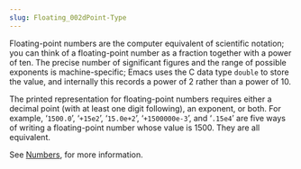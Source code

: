 ```yaml
---
slug: Floating_002dPoint-Type
---
```


Floating-point numbers are the computer equivalent of scientific notation; you can think of a floating-point number as a fraction together with a power of ten. The precise number of significant figures and the range of possible exponents is machine-specific; Emacs uses the C data type `double` to store the value, and internally this records a power of 2 rather than a power of 10.

The printed representation for floating-point numbers requires either a decimal point (with at least one digit following), an exponent, or both. For example, ‘`1500.0`’, ‘`+15e2`’, ‘`15.0e+2`’, ‘`+1500000e-3`’, and ‘`.15e4`’ are five ways of writing a floating-point number whose value is 1500. They are all equivalent.

See [Numbers](Numbers), for more information.
